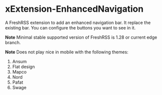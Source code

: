 # xExtension-EnhancedNavigation
A FreshRSS extension to add an enhanced navigation bar. It replace the existing bar.
You can configure the buttons you want to see in it.

**Note** Minimal stable supported version of FreshRSS is 1.28 or current edge branch.

**Note** Does not play nice in mobile with the following themes:
1. Ansum
1. Flat design
1. Mapco
1. Nord
1. Pafat
1. Swage
